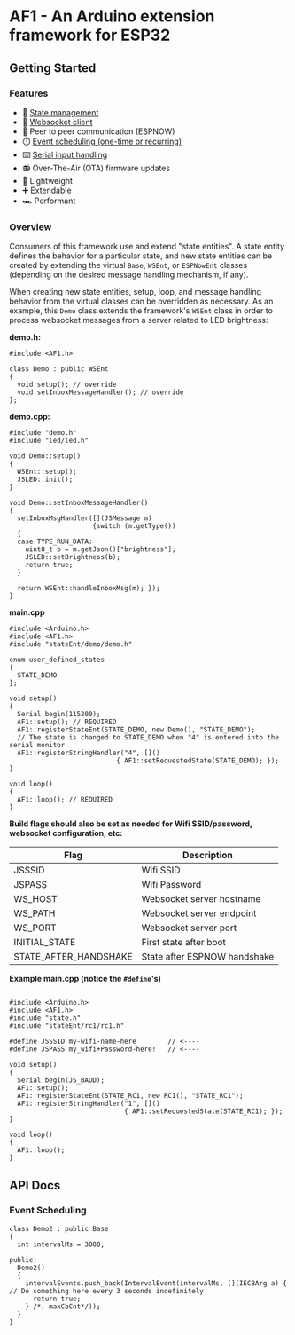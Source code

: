 # AF1 - An Arduino extension framework for ESP32

## Getting Started

### Features

- :trident: [State management](#overview)
- :electric_plug: [Websocket client](#overview)
- :handshake: Peer to peer communication (ESPNOW)
- :stopwatch: [Event scheduling (one-time or recurring)](#event-scheduling)
- :keyboard: [Serial input handling](#overview)
- :radio: Over-The-Air (OTA) firmware updates
- :leaves: Lightweight
- :heavy_plus_sign: Extendable
- :racing_car: Performant

### Overview

Consumers of this framework use and extend "state entities". A state entity defines the behavior for a particular state, and new state entities can be created by extending the virtual `Base`, `WSEnt`, or `ESPNowEnt` classes (depending on the desired message handling mechanism, if any).

When creating new state entities, setup, loop, and message handling behavior from the virtual classes can be overridden as necessary. As an example, this `Demo` class extends the framework's `WSEnt` class in order to process websocket messages from a server related to LED brightness:

**demo.h:**

```
#include <AF1.h>

class Demo : public WSEnt
{
  void setup(); // override
  void setInboxMessageHandler(); // override
};
```

**demo.cpp:**

```
#include "demo.h"
#include "led/led.h"

void Demo::setup()
{
  WSEnt::setup();
  JSLED::init();
}

void Demo::setInboxMessageHandler()
{
  setInboxMsgHandler([](JSMessage m)
                     {switch (m.getType())
  {
  case TYPE_RUN_DATA:
    uint8_t b = m.getJson()["brightness"];
    JSLED::setBrightness(b);
    return true;
  }

  return WSEnt::handleInboxMsg(m); });
}
```

**main.cpp**

```
#include <Arduino.h>
#include <AF1.h>
#include "stateEnt/demo/demo.h"

enum user_defined_states
{
  STATE_DEMO
};

void setup()
{
  Serial.begin(115200);
  AF1::setup(); // REQUIRED
  AF1::registerStateEnt(STATE_DEMO, new Demo(), "STATE_DEMO");
  // The state is changed to STATE_DEMO when "4" is entered into the serial monitor
  AF1::registerStringHandler("4", []()
                           { AF1::setRequestedState(STATE_DEMO); });
}

void loop()
{
  AF1::loop(); // REQUIRED
}

```

**Build flags should also be set as needed for Wifi SSID/password, websocket configuration, etc:**

| Flag                  | Description                  |
| --------------------- | ---------------------------- |
| JSSSID                | Wifi SSID                    |
| JSPASS                | Wifi Password                |
| WS_HOST               | Websocket server hostname    |
| WS_PATH               | Websocket server endpoint    |
| WS_PORT               | Websocket server port        |
| INITIAL_STATE         | First state after boot       |
| STATE_AFTER_HANDSHAKE | State after ESPNOW handshake |

**Example main.cpp (notice the `#define`'s)**

```

#include <Arduino.h>
#include <AF1.h>
#include "state.h"
#include "stateEnt/rc1/rc1.h"

#define JSSSID my-wifi-name-here        // <----
#define JSPASS my_wifi+Password-here!   // <----

void setup()
{
  Serial.begin(JS_BAUD);
  AF1::setup();
  AF1::registerStateEnt(STATE_RC1, new RC1(), "STATE_RC1");
  AF1::registerStringHandler("1", []()
                             { AF1::setRequestedState(STATE_RC1); });
}

void loop()
{
  AF1::loop();
}
```

## API Docs

### Event Scheduling

```
class Demo2 : public Base
{
  int intervalMs = 3000;

public:
  Demo2()
  {
    intervalEvents.push_back(IntervalEvent(intervalMs, [](IECBArg a) { // Do something here every 3 seconds indefinitely
      return true;
    } /*, maxCbCnt*/));
  }
}
```
